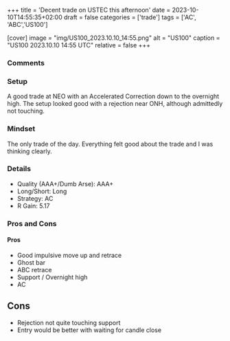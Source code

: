 +++
title = 'Decent trade on USTEC this afternoon'
date = 2023-10-10T14:55:35+02:00
draft = false
categories = ['trade']
tags = ['AC', 'ABC','US100']

[cover]
image = "img/US100_2023.10.10_14:55.png"
alt = "US100"
caption = "US100 2023.10.10 14:55 UTC"
relative = false
+++
### Comments
### Setup
A good trade at NEO with an Accelerated Correction down to the overnight high. The setup looked good with a rejection near ONH, although admittedly not touching. 
### Mindset
The only trade of the day. Everything felt good about the trade and I was thinking clearly. 
### Details
- Quality (AAA+/Dumb Arse): AAA+
- Long/Short: Long
- Strategy: AC
- R Gain: 5.17


### Pros and Cons
#### Pros
- Good impulsive move up and retrace
- Ghost bar
- ABC retrace
- Support / Overnight high
- AC 
## Cons
- Rejection not quite touching support
- Entry would be better with waiting for candle close

